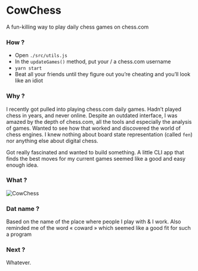 # CowChess

A fun-killing way to play daily chess games on chess.com

### How ?

- Open `./src/utils.js`
- In the `updateGames()` method, put your / a chess.com username
- `yarn start`
- Beat all your friends until they figure out you’re cheating and you’ll look like an idiot

### Why ?

I recently got pulled into playing chess.com daily games. Hadn’t played chess in years, and never online. Despite an outdated interface, I was amazed by the depth of chess.com, all the tools and especially the analysis of games. Wanted to see how that worked and discovered the world of chess engines. I knew nothing about board state representation (called `fen`) nor anything else about digital chess.

Got really fascinated and wanted to build something. A little CLI app that finds the best moves for my current games seemed like a good and easy enough idea.

### What ?

![CowChess](https://i.imgur.com/q27IF0v.png)

### Dat name ?

Based on the name of the place where people I play with & I work. Also reminded me of the word « coward » which seemed like a good fit for such a program

### Next ?

Whatever. 